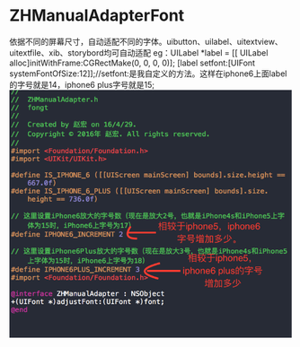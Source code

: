 # ZHManualAdapterFont
依据不同的屏幕尺寸，自动适配不同的字体。uibutton、uilabel、uitextview、uitextfile、xib、storybord均可自动适配
eg：UILabel *label =  [[ UILabel alloc]initWithFrame:CGRectMake(0, 0, 0, 0)];
   [label setfont:[UIFont systemFontOfSize:12]];//setfont:是我自定义的方法。这样在iphone6上面label的字号就是14，iphone6 plus字号就是15;
 ![image](https://github.com/LoveBadBoy/ZHManualAdapterFont/blob/master/1副本.png)
